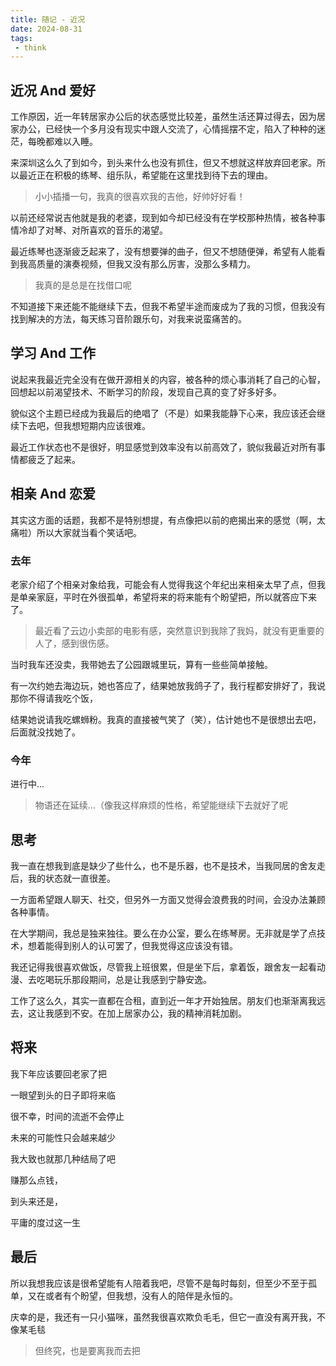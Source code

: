 ```yaml
---
title: 随记 - 近况
date: 2024-08-31
tags:
 - think
---
```


<meting-js type="song" theme="var(--hy-c-primary)" server="netease"  id="2071193941" autoplay="true" />

## 近况 And 爱好

工作原因，近一年转居家办公后的状态感觉比较差，虽然生活还算过得去，因为居家办公，已经快一个多月没有现实中跟人交流了，心情摇摆不定，陷入了种种的迷茫，每晚都难以入睡。

来深圳这么久了到如今，到头来什么也没有抓住，但又不想就这样放弃回老家。所以最近正在积极的练琴、组乐队，希望能在这里找到待下去的理由。

> 小小插播一句，我真的很喜欢我的吉他，好帅好好看！

<!-- 图片 -->
<hairy-image-group row="240px" col="160px">
  <hairy-image fit="cover" src="/follow-me/1.jpg" />
  <hairy-image fit="cover" src="/follow-me/IMG_20240909_235919.jpg" />
</hairy-image-group>

<!-- more -->

以前还经常说吉他就是我的老婆，现到如今却已经没有在学校那种热情，被各种事情冷却了对琴、对所喜欢的音乐的渴望。

最近练琴也逐渐疲乏起来了，没有想要弹的曲子，但又不想随便弹，希望有人能看到我高质量的演奏视频，但我又没有那么厉害，没那么多精力。

> 我真的是总是在找借口呢

不知道接下来还能不能继续下去，但我不希望半途而废成为了我的习惯，但我没有找到解决的方法，每天练习音阶跟乐句，对我来说蛮痛苦的。

## 学习 And 工作

说起来我最近完全没有在做开源相关的内容，被各种的烦心事消耗了自己的心智，回想起以前渴望技术、不断学习的阶段，发现自己真的变了好多好多。

貌似这个主题已经成为我最后的绝唱了（不是）如果我能静下心来，我应该还会继续下去吧，但我想短期内应该很难。

最近工作状态也不是很好，明显感觉到效率没有以前高效了，貌似我最近对所有事情都疲乏了起来。

<hairy-image-group row="240px">
  <hairy-image src="/follow-me/2.jpg" />
  <hairy-image src="/follow-me/Screenshot_2024-07-07-19-51-43-151_com.tencent.mo.jpg" />
</hairy-image-group>

## 相亲 And 恋爱

其实这方面的话题，我都不是特别想提，有点像把以前的疤揭出来的感觉（啊，太痛啦）所以大家就当看个笑话吧。

### 去年

老家介绍了个相亲对象给我，可能会有人觉得我这个年纪出来相亲太早了点，但我是单亲家庭，平时在外很孤单，希望将来的将来能有个盼望把，所以就答应下来了。

> 最近看了云边小卖部的电影有感，突然意识到我除了我妈，就没有更重要的人了，感到很伤感。

当时我车还没卖，我带她去了公园跟城里玩，算有一些些简单接触。

有一次约她去海边玩，她也答应了，结果她放我鸽子了，我行程都安排好了，我说那你不得请我吃个饭，

结果她说请我吃螺蛳粉。我真的直接被气笑了（笑），估计她也不是很想出去吧，后面就没找她了。

### 今年

进行中...

<!-- ### 今年

那我寻思不靠谱我就自己找呗，在因特网认识了一个可爱的女孩子，跟我一样喜欢中二病跟孤独摇滚。

<hairy-image-group row="120px" col="120px">
  <hairy-image fit="cover" src="/follow-me/Image_1725895250486.jpg" />
  <hairy-image fit="cover" src="/follow-me/mmexport1725856413905.jpg" />
</hairy-image-group> -->

> 物语还在延续...（像我这样麻烦的性格，希望能继续下去就好了呢

## 思考

我一直在想我到底是缺少了些什么，也不是乐器，也不是技术，当我同居的舍友走后，我的状态就一直很差。

一方面希望跟人聊天、社交，但另外一方面又觉得会浪费我的时间，会没办法兼顾各种事情。

在大学期间，我总是独来独往。要么在办公室，要么在练琴房。无非就是学了点技术，想着能得到别人的认可罢了，但我觉得这应该没有错。

我还记得我很喜欢做饭，尽管我上班很累，但是坐下后，拿着饭，跟舍友一起看动漫、去吃喝玩乐那段期间，总是让我感到宁静安逸。

工作了这么久，其实一直都在合租，直到近一年才开始独居。朋友们也渐渐离我远去，这让我感到不安。在加上居家办公，我的精神消耗加剧。

## 将来

我下年应该要回老家了把

一眼望到头的日子即将来临

很不幸，时间的流逝不会停止

未来的可能性只会越来越少

我大致也就那几种结局了吧

赚那么点钱，

到头来还是，

平庸的度过这一生

## 最后

所以我想我应该是很希望能有人陪着我吧，尽管不是每时每刻，但至少不至于孤单，又在或者有个盼望，但我想，没有人的陪伴是永恒的。

庆幸的是，我还有一只小猫咪，虽然我很喜欢欺负毛毛，但它一直没有离开我，不像某毛毯

> 但终究，也是要离我而去把

<hairy-image-group row="240px" col="120px">
  <hairy-image fit="cover" src="/follow-me/ca-1.jpg" />
  <hairy-image fit="cover" src="/follow-me/ca-2.jpg" />
  <hairy-image fit="cover" src="/follow-me/IMG_20240712_141219.jpg" />
</hairy-image-group>
